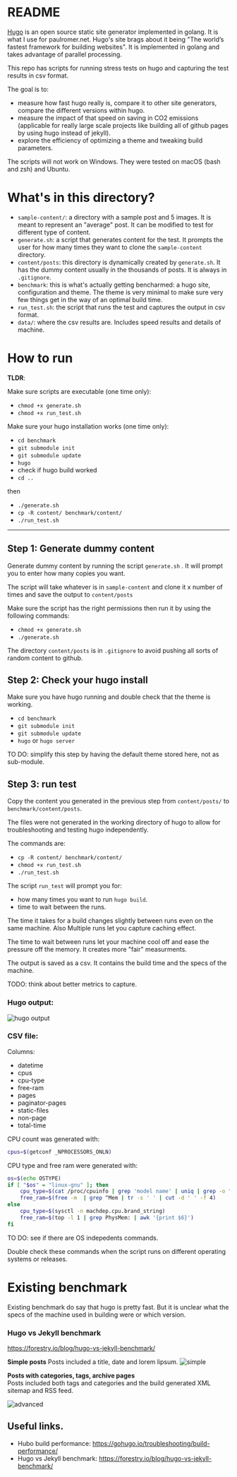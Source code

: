 # README 

[Hugo](https://gohugo.io/) is an open source static site generator implemented in golang. It is what I use for paulromer.net. Hugo's site brags about it being "The world’s fastest framework for building websites". It is implemented in golang and takes advantage of parallel processing.

This repo has scripts for running stress tests on hugo and capturing the test results in csv format.

The goal is to:
- measure how fast hugo really is, compare it to other site generators, compare the different versions within hugo.  
- measure the impact of that speed on saving in CO2 emissions (applicable for really large scale projects like building all of github pages by using hugo instead of jekyll).  
- explore the efficiency of optimizing a theme and tweaking build parameters.
 
The scripts will not work on Windows. They were tested on macOS (bash and zsh) and Ubuntu.

# What's in this directory?

- `sample-content/`: a directory with a sample post and 5 images. It is meant to represent an "average" post. It can be modified to test for different type of content.  
- `generate.sh`: a script that generates content for the test. It prompts the user for how many times they want to clone the `sample-content` directory.  
- `content/posts`: this directory is dynamically created by `generate.sh`. It has the dummy content usually in the thousands of posts. It is always in `.gitignore`.   
- `benchmark`: this is what's actually getting bencharmed: a hugo site, configuration and theme. The theme is very minimal to make sure very few things get in the way of an optimal build time.  
- `run_test.sh`: the script that runs the test and captures the output in csv format.
- `data/`: where the csv results are. Includes speed results and details of machine.

# How to run 


**TLDR**:

Make sure scripts are executable (one time only):
- `chmod +x generate.sh`
- `chmod +x run_test.sh`


Make sure your hugo installation works (one time only):
- `cd benchmark`
- `git submodule init`
- `git submodule update`
- `hugo`
- check if hugo build worked
- `cd ..`


then

- `./generate.sh`
- `cp -R content/ benchmark/content/`
- `./run_test.sh`

---

## Step 1: Generate dummy content

Generate dummy content by running the script `generate.sh` . It will prompt you to enter how many copies you want. 

The script will take whatever is in `sample-content` and clone it x number of times and save the output to `content/posts`

Make sure the script has the right permissions then run it by using the following commands:  

- `chmod +x generate.sh`
- `./generate.sh`

The directory `content/posts` is in `.gitignore` to avoid pushing all sorts of random content to github.

## Step 2: Check your hugo install

Make sure you have hugo running and double check that the theme is working.

- `cd benchmark`
- `git submodule init`
- `git submodule update`
- `hugo` or `hugo server`

TO DO: simplify this step by having the default theme stored here, not as sub-module. 

## Step 3: run test

Copy the content you generated in the previous step from `content/posts/` to `benchmark/content/posts`. 

The files were not generated in the working directory of hugo to allow for troubleshooting and testing hugo independently.

The commands are: 

- `cp -R content/ benchmark/content/`
- `chmod +x run_test.sh`
- `./run_test.sh`

The script `run_test` will prompt you for:
- how many times you want to run `hugo build`. 
- time to wait between the runs.

The time it takes for a build changes slightly between runs even on the same machine. Also Multiple runs let you capture caching effect.

The time to wait between runs let your machine cool off and ease the pressure off the memory. It creates more "fair" measurments.

The output is saved as a csv. It contains the build time and the specs of the machine.

TODO: think about better metrics to capture.

### Hugo output:  

![hugo output](docs/hugo-screenshot.png)  

### CSV file:  

Columns:  
- datetime
- cpus
- cpu-type
- free-ram
- pages
- paginator-pages
- static-files
- non-page
- total-time


CPU count was generated with:  
```bash 
cpus=$(getconf _NPROCESSORS_ONLN)
```

CPU type and free ram were generated with: 

``` bash 
os=$(echo OSTYPE)
if [ "$os" = "linux-gnu" ]; then
    cpu_type=$(cat /proc/cpuinfo | grep 'model name' | uniq | grep -o "CPU.*")  
    free_ram=$(free -m  | grep ^Mem | tr -s ' ' | cut -d ' ' -f 4)   
else
    cpu_type=$(sysctl -n machdep.cpu.brand_string)  
    free_ram=$(top -l 1 | grep PhysMem: | awk '{print $6}')  
fi
```

TO DO: see if there are OS indepedents commands.

Double check these commands when the script runs on different operating systems or releases.

# Existing benchmark

Existing benchmark do say that hugo is pretty fast. But it is unclear what the specs of the machine used in building were or which version.

### Hugo vs Jekyll benchmark
https://forestry.io/blog/hugo-vs-jekyll-benchmark/

**Simple posts**
Posts included a title, date and lorem lipsum.
![simple](docs/simple-benchmark.png)

**Posts with categories, tags, archive pages**  
Posts included both tags and categories and the build generated XML sitemap and RSS feed.

![advanced](docs/advanced-benchmark.png)



## Useful links.

- Hubo build performance: https://gohugo.io/troubleshooting/build-performance/
- Hugo vs Jekyll benchmark: https://forestry.io/blog/hugo-vs-jekyll-benchmark/

